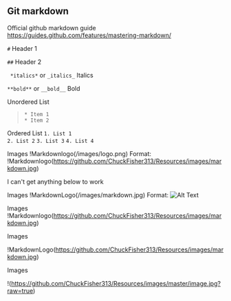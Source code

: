 ## Git markdown ##

Official github markdown guide https://guides.github.com/features/mastering-markdown/

` # ` Header 1 

` ## ` Header 2 

` *italics*` or ` _italics_ ` Italics 

` **bold** ` or ` __bold__ ` Bold 


Unordered List 
> ` * Item 1 `  
> ` * Item 2 ` 

Ordered List 
` 1. List 1 `    
` 2. List 2 `
` 3. List 3 ` 
` 4. List 4 ` 

Images 
!Markdownlogo(/images/logo.png)
Format: !Markdownlogo(https://github.com/ChuckFisher313/Resources/images/markdown.jpg)








I can't get anything below to work 

Images 
!MarkdownLogo(/images/markdown.jpg)
Format: ![Alt Text](url)

Images 
!Markdownlogo(https://github.com/ChuckFisher313/Resources/images/markdown.jpg)

Images 

!MarkdownLogo(https://github.com/ChuckFisher313/Resources/images/markdown.jpg)

Images 

!(https://github.com/ChuckFisher313/Resources/images/master/image.jpg?raw=true)